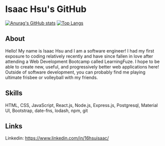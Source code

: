 # Isaac Hsu's GitHub
[![Anurag's GitHub stats](https://github-readme-stats.vercel.app/api?username=hsu-isaac)](https://github.com/anuraghazra/github-readme-stats)
[![Top Langs](https://github-readme-stats.vercel.app/api/top-langs/?username=hsu-isaac&layout=compact)](https://github.com/anuraghazra/github-readme-stats)




## About

Hello! My name is Isaac Hsu and I am a software engineer! I had my first exposure to coding relatively recently and have since fallen in love after attending a Web Development Bootcamp called LearningFuze. I hope to be able to create new, useful, and progressively better web applications here! Outside of software development, you can probably find me playing ultimate frisbee or volleyball with my friends.

## Skills

HTML, CSS, JavaScript, React.js, Node.js, Express.js, Postgresql, Material UI, Bootstrap, date-fns, lodash, npm, git

## Links
Linkedin: https://www.linkedin.com/in/16hsuisaac/
